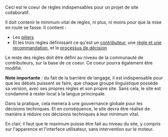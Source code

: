 Ceci est le coeur de règles indispensables pour un projet de site collaboratif.

Il doit contenir le minimum vital de règles, ni plus, ni moins pour que la mise en route se fasse. Il contient : 

* Les [piliers](/rules/pillars.md)
* Et les trois règles définissant ce qu'est un [contributeur](/rules/pillars.md), une [règle et une recommandation](/rules/rules.md), et le [processus de décision](/rules/decisions.md)

Le reste des règles doit être défini au niveau de la communauté de contributeurs, sur la base de ce coeur. Ce coeur pourra également être modifié.

**Note importante** : du fait de la barrière de langage, il est indispensable pour que les débats puissent se faire, que chaque groupe linguistique possède sa version, avec ses propres règles et son propre site. Sans cela, le site est condammé à rester local à la langue princinpale. 

Dans la pratique, cela menera à une gouvernance globale pour les décisions techniques. Et en conséquence, le site devra être réalisé de manière à réduire ces décisions techniques à leur minimum vital.

En clair, il faut que le maximum puisse être fait au niveau du site, y compris sur l'apparence et l'interface utilisateur, sans intervention sur le moteur.
